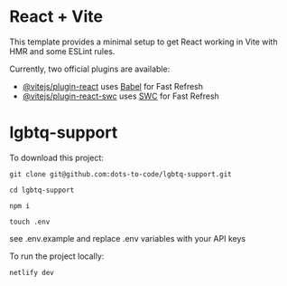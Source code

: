 # React + Vite

This template provides a minimal setup to get React working in Vite with HMR and some ESLint rules.

Currently, two official plugins are available:

- [@vitejs/plugin-react](https://github.com/vitejs/vite-plugin-react/blob/main/packages/plugin-react/README.md) uses [Babel](https://babeljs.io/) for Fast Refresh
- [@vitejs/plugin-react-swc](https://github.com/vitejs/vite-plugin-react-swc) uses [SWC](https://swc.rs/) for Fast Refresh

# lgbtq-support

To download this project:

```
git clone git@github.com:dots-to-code/lgbtq-support.git

cd lgbtq-support

npm i

touch .env
```

see .env.example and replace .env variables with your API keys

To run the project locally:

`netlify dev`
